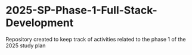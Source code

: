 # 2025-SP-Phase-1-Full-Stack-Development
Repository created to keep track of activities related to the phase 1 of the 2025 study plan
